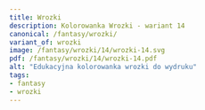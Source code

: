 ```yaml
---
title: Wrozki
description: Kolorowanka Wrozki - wariant 14
canonical: /fantasy/wrozki/
variant_of: wrozki
image: /fantasy/wrozki/14/wrozki-14.svg
pdf: /fantasy/wrozki/14/wrozki-14.pdf
alt: "Edukacyjna kolorowanka wrozki do wydruku"
tags:
- fantasy
- wrozki
---
```

